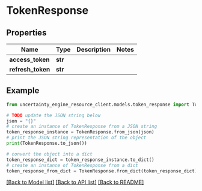 # TokenResponse


## Properties

Name | Type | Description | Notes
------------ | ------------- | ------------- | -------------
**access_token** | **str** |  | 
**refresh_token** | **str** |  | 

## Example

```python
from uncertainty_engine_resource_client.models.token_response import TokenResponse

# TODO update the JSON string below
json = "{}"
# create an instance of TokenResponse from a JSON string
token_response_instance = TokenResponse.from_json(json)
# print the JSON string representation of the object
print(TokenResponse.to_json())

# convert the object into a dict
token_response_dict = token_response_instance.to_dict()
# create an instance of TokenResponse from a dict
token_response_from_dict = TokenResponse.from_dict(token_response_dict)
```
[[Back to Model list]](../README.md#documentation-for-models) [[Back to API list]](../README.md#documentation-for-api-endpoints) [[Back to README]](../README.md)


